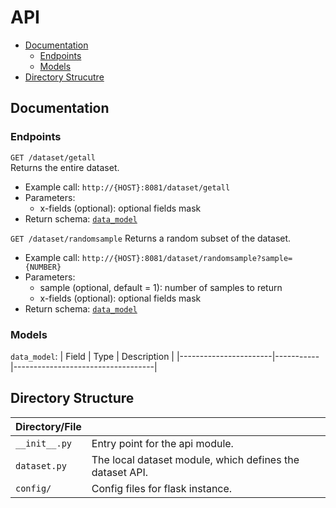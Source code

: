 # API 

- [Documentation](#documentation)
    - [Endpoints](#endpoints)
    - [Models](#models)
- [Directory Strucutre](#directory-structure)

## Documentation 

### Endpoints 

`GET /dataset/getall`  
Returns the entire dataset. 
- Example call: `http://{HOST}:8081/dataset/getall`
- Parameters: 
    - x-fields (optional): optional fields mask
- Return schema: [`data_model`](#models)

`GET /dataset/randomsample`
Returns a random subset of the dataset.
- Example call: `http://{HOST}:8081/dataset/randomsample?sample={NUMBER}`
- Parameters:
    - sample (optional, default = 1): number of samples to return
    - x-fields (optional): optional fields mask
- Return schema: [`data_model`](#models)

### Models 

`data_model`: 
| Field                 | Type      | Description                       |
|-----------------------|-----------|-----------------------------------|

## Directory Structure 

| Directory/File                |                                                                   |
|-------------------------------|-------------------------------------------------------------------|
| `__init__.py`                 | Entry point for the api module.                                   |
| `dataset.py`                  | The local dataset module, which defines the dataset API.          | 
| `config/`                     | Config files for flask instance.                                  |
